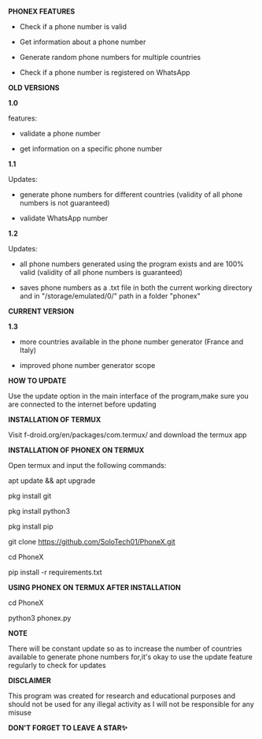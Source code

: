 **PHONEX FEATURES**

- Check if a phone number is valid

- Get information about a phone number

- Generate random phone numbers for multiple countries

- Check if a phone number is registered on WhatsApp


**OLD VERSIONS**

**1.0**

features:

- validate a phone number

- get information on a specific phone number

**1.1**

Updates: 

- generate phone numbers for different countries (validity of all phone numbers is not guaranteed)

- validate WhatsApp number

**1.2**

Updates: 

- all phone numbers generated using the program exists and are 100% valid (validity of all phone numbers is guaranteed)

- saves phone numbers as a .txt file in both the current working directory and in "/storage/emulated/0/" path in a folder "phonex"

**CURRENT VERSION**

**1.3**

- more countries available in the phone number generator (France and Italy)

- improved phone number generator scope

**HOW TO UPDATE**

Use the update option in the main interface of the program,make sure you are connected to the internet before updating

**INSTALLATION OF TERMUX**

Visit f-droid.org/en/packages/com.termux/ and download the termux app

**INSTALLATION OF PHONEX ON TERMUX**

Open termux and input the following commands:

apt update && apt upgrade

pkg install git

pkg install python3

pkg install pip

git clone https://github.com/SoloTech01/PhoneX.git

cd PhoneX

pip install -r requirements.txt

**USING PHONEX ON TERMUX AFTER INSTALLATION**

cd PhoneX

python3 phonex.py

**NOTE**

There will be constant update so as to increase the number of countries available to generate phone numbers for,it's okay to use the update feature regularly to check for updates

**DISCLAIMER**

This program was created for research and educational purposes and should not be used for any illegal activity as I will not be responsible for any misuse

**DON'T FORGET TO LEAVE A STAR✨**